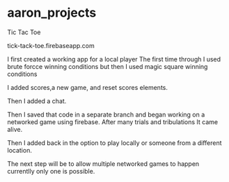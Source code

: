 # aaron_projects

Tic Tac Toe

tick-tack-toe.firebaseapp.com

I first created a working app for a local player The first time through I used brute forcce winning conditions but then I used magic square winning conditions

I added scores,a new game, and reset scores elements.

Then I added a chat.

Then I saved that code in a separate branch and began working on a networked game using firebase. After many trials and tribulations It came alive.

Then I added back in the option to play locally or someone from a different location.

The next step will be to allow multiple networked games to happen currentlly only one is possible.


